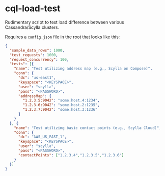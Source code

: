 # cql-load-test
Rudimentary script to test load difference between various Cassandra/Scylla clusters.

Requires a `config.json` file in the root that looks like this:

```json
{
  "sample_data_rows": 1000,
  "test_requests": 1000,
  "request_concurrency": 100,
  "tests": [{
    "name": "Test utilizing address map (e.g., Scylla on Compose)",
    "conn": {
      "dc": "us-east1",
      "keyspace": "<KEYSPACE>",
      "user": "scylla",
      "pass": "<PASSWORD>",
      "addressMap": {
        "1.2.3.5:9042": "some.host.4:1234",
        "1.2.3.6:9042": "some.host.2:1235",
        "1.2.3.7:9042": "some.host.3:1236"
      }
    }
  }, {
    "name": "Test utilizing basic contact points (e.g., Scylla Cloud)",
    "conn": {
      "dc": "AWS_US_EAST_1",
      "keyspace": "<KEYSPACE>",
      "user": "scylla",
      "pass": "<PASSWORD>",
      "contactPoints": ["1.2.3.4","1.2.3.5","1.2.3.6"]
    }
  }]
}
```
